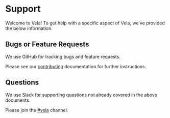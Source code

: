 # Support

Welcome to Vela! To get help with a specific aspect of Vela, we've provided the below information.

## Bugs or Feature Requests

We use GitHub for tracking bugs and feature requests.

Please see our [contributing](CONTRIBUTING.md) documentation for further instructions.

## Questions

We use Slack for supporting questions not already covered in the above documents.

Please join the [#vela](https://gophers.slack.com/app_redirect?channel=CNRRKE8KY) channel.
